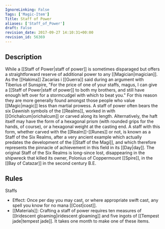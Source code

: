 ```yaml
---
IgnoreLinking: False
Tags: ['Magic-Item']
Title: Staff of Power
aliases: ['Staff_of_Power']
draft: False
revision_date: 2017-09-27 14:10:31+00:00
revision_id: 56369
---
```


## Description
While a [[Staff of Power|staff of power]] is sometimes disparaged but offers a straightforward reserve of additional power to any [[Magician|magician]]. As the [[Hakima]] Zacarias i [[Guerra]] said during an argument with Tiberius of Sunspire, "For the price of one of your staffs, magus, I can give a [[Staff of Power|staff of power]] to both my brothers, and still have enough left over for a stormcudgel with which to beat you." For this reason they are more generally found amongst those people who value [[Magic|magic]] less than martial prowess.
A staff of power often bears the six Dawnish symbols of the [[Realms]], worked in with [[Orichalcum|orichalcum]] or carved along its length. Alternatively, the haft itself may have the form of a hexagonal prism (with rounded grips for the hands, of course), or a hexagonal weight at the casting end. A staff with this form, whether carved with the [[Realm]]-[[Runes]] or not, is known as a Staff of the Six Realms, after a very ancient example which actually predates the development of the [[Staff of the Magi]], and which therefore represents the pinnacle of achievement in this field in its [[Day|day]]. The original Staff of the Six Realms is long-since lost, disappearing in the shipwreck that killed its owner, Polonius of Coppermount [[Spire]], in the [[Bay of Catazar]] in the second century B.E.
## Rules
Staffs
* Effect: Once per day you may cast, or where appropriate swift cast, any spell you know for no mana [[Cost|cost]].
* [[Materials]]: Crafting a staff of power requires ten measures of [[Iridescent gloaming|iridescent gloaming]] and five ingots of [[Tempest jade|tempest jade]]. It takes one month to make one of these items.